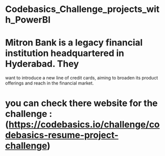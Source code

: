 # Codebasics_Challenge_projects_with_PowerBI

# Mitron Bank is a legacy financial institution headquartered in Hyderabad. They
want to introduce a new line of credit cards, aiming to broaden its product
offerings and reach in the financial market.

# you can check there website for the challenge : (https://codebasics.io/challenge/codebasics-resume-project-challenge)
